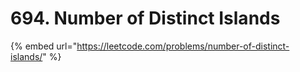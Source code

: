 # 694. Number of Distinct Islands

{% embed url="https://leetcode.com/problems/number-of-distinct-islands/" %}



